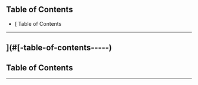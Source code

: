 ## Table of Contents
   - [ Table of Contents

---
](#[-table-of-contents-----)
---
## Table of Contents

---
